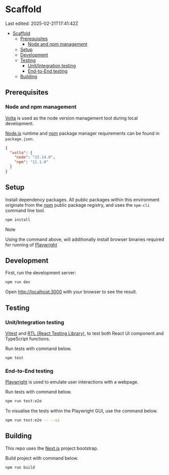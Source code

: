 # Scaffold

Last edited: 2025-02-21T17:41:42Z

- [Scaffold](#scaffold)
  - [Prerequisites](#prerequisites)
    - [Node and npm management](#node-and-npm-management)
  - [Setup](#setup)
  - [Development](#development)
  - [Testing](#testing)
    - [Unit/Integration testing](#unitintegration-testing)
    - [End-to-End testing](#end-to-end-testing)
  - [Building](#building)

## Prerequisites

### Node and npm management

[Volta](https://volta.sh/) is used as the node version management tool during local development.

[Node.js](https://nodejs.org/) runtime and [npm](https://www.npmjs.com/) package manager requirements can be found in `package.json`.

```json
{
  "volta": {
    "node": "22.14.0",
    "npm": "11.1.0"
  }
}
```

## Setup

Install dependency packages. All public packages within this environment originate from the [npm](https://www.npmjs.com/) public package registry, and uses the `npm-cli` command line tool.

```sh
npm install
```

> [!NOTE]
> Using the command above, will additionally install browser binaries required for running of [Playwright](https://playwright.dev)

## Development

First, run the development server:

```sh
npm run dev
```

Open [http://localhost:3000](http://localhost:3000) with your browser to see the result.

## Testing

### Unit/Integration testing

[Vitest](https://vitest.dev) and [RTL (React Testing Library)](https://testing-library.com/docs/react-testing-library), to test both React UI component and TypeScript functions.

Run tests with command below.

```sh
npm test
```

### End-to-End testing

[Playwright](https://playwright.dev) is used to emulate user interactions with a webpage.

Run tests with command below.

```sh
npm run test:e2e
```

To visualise the tests within the Playwright GUI, use the command below.

```sh
npm run test:e2e -- --ui
```

## Building

This repo uses the [Next.js](https://nextjs.org) project bootstrap.

Build project with command below.

```sh
npm run build
```
